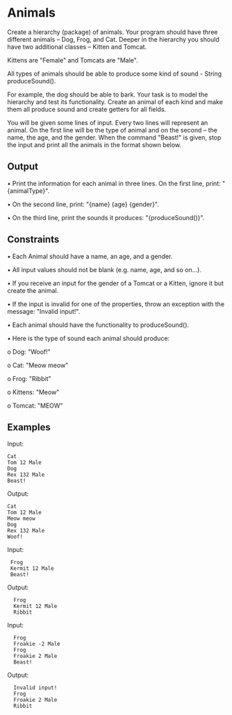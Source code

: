 # Animals

Create a hierarchy (package) of animals. Your program should have three different animals – Dog, Frog, and Cat. Deeper in the hierarchy you should have two additional classes – Kitten and Tomcat.

Kittens are "Female" and Tomcats are "Male".

All types of animals should be able to produce some kind of sound - String produceSound().

For example, the dog should be able to bark. Your task is to model the hierarchy and test its functionality. Create an animal of each kind and make them all produce sound and create getters for all fields.

You will be given some lines of input. Every two lines will represent an animal. On the first line will be the type of animal and on the second – the name, the age, and the gender. When the command "Beast!" is given, stop the input and print all the animals in the format shown below.

Output
--------------------------------

•	Print the information for each animal in three lines. On the first line, print: "{animalType}".

•	On the second line, print: "{name} {age} {gender}".

•	On the third line, print the sounds it produces: "{produceSound()}".

Constraints
---------------------------------

•	Each Animal should have a name, an age, and a gender.

•	All input values should not be blank (e.g. name, age, and so on…).

•	If you receive an input for the gender of a Tomcat or a Kitten, ignore it but create the animal.

•	If the input is invalid for one of the properties, throw an exception with the message: "Invalid input!".

•	Each animal should have the functionality to produceSound().

•	Here is the type of sound each animal should produce:

o	Dog: "Woof!"

o	Cat: "Meow meow"

o	Frog: "Ribbit"

o	Kittens: "Meow"

o	Tomcat: "MEOW"

Examples
----------------------------------------

Input:

    Cat
    Tom 12 Male
    Dog
    Rex 132 Male
    Beast!
  
Output:

    Cat 
    Tom 12 Male
    Meow meow
    Dog 
    Rex 132 Male
    Woof!
 
 Input:

     Frog
     Kermit 12 Male
     Beast!
     
Output:

      Frog 
      Kermit 12 Male
      Ribbit
      
Input:

      Frog
      Froakie -2 Male
      Frog
      Froakie 2 Male
      Beast!

Output:

      Invalid input!
      Frog
      Froakie 2 Male
      Ribbit
